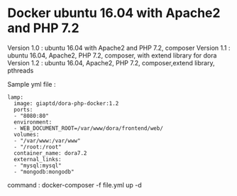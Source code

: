 # Docker ubuntu 16.04 with Apache2 and PHP 7.2

Version 1.0 : ubuntu 16.04 with Apache2 and PHP 7.2, composer
Version 1.1 : ubuntu 16.04, Apache2, PHP 7.2, composer, with extend library for dora
Version 1.2 : ubuntu 16.04, Apache2, PHP 7.2, composer,extend library, pthreads

Sample yml file :
```
lamp:  
  image: giaptd/dora-php-docker:1.2
  ports:
  - "8080:80"
  environment:
  - WEB_DOCUMENT_ROOT=/var/www/dora/frontend/web/
  volumes:
  - "/var/www:/var/www"
  - "/root:/root"
  container_name: dora7.2
  external_links: 
  - "mysql:mysql"
  - "mongodb:mongodb"
```
command : docker-composer -f file.yml up -d